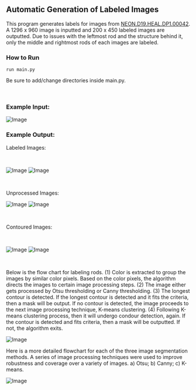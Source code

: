 <!-- ## Heading 2
### Heading 3
#### Heading 4
##### Heading 5
###### Heading 6 -->

## Automatic Generation of Labeled Images

This program generates labels for images from [NEON.D19.HEAL.DP1.00042](https://phenocam.sr.unh.edu/webcam/browse/NEON.D19.HEAL.DP1.00042/). A 1296 x 960 image is inputted and 200 x 450 labeled images are outputted. Due to issues with the leftmost rod and the structure behind it, only the middle and rightmost rods of each images are labeled.


### How to Run

    run main.py

Be sure to add/change directories inside main.py.

<br />

### Example Input: 

![Image](./figures/NEON.D19.HEAL.DP1.00042_2019_03_10_183006.jpg )

### Example Output: 

Labeled Images:

<br />

![Image](./figures/NEON.D19.HEAL.DP1.00042_2019_03_10_183006.jpg_Mid_Mask.jpg )
![Image](./figures/NEON.D19.HEAL.DP1.00042_2019_03_10_183006.jpg_Right_Mask.jpg )

<br />

Unprocessed Images:
<br />

![Image](./figures/NEON.D19.HEAL.DP1.00042_2019_03_10_183006.jpg_Mid.jpg )
![Image](./figures/NEON.D19.HEAL.DP1.00042_2019_03_10_183006.jpg_Right.jpg )

<br />

Contoured Images:

<br />

![Image](./figures/NEON.D19.HEAL.DP1.00042_2019_03_10_183006.jpg_Mid_Canny.jpg )
![Image](./figures/NEON.D19.HEAL.DP1.00042_2019_03_10_183006.jpg_Right_Canny.jpg )

<br />


Below is the flow chart for labeling rods. (1) Color is extracted to group the images by similar color pixels. Based on the color pixels, the algorithm directs the images to certain image processing steps. (2) The image either gets processed by Otsu thresholding or Canny thresholding. (3) The longest contour is detected. If the longest contour is detected and it fits the criteria, then a mask will be output. If no contour is detected, the image proceeds to the next image processing technique, K-means clustering. (4) Following K-means clustering process, then it will undergo condour detection, again. If the contour is detected and fits criteria, then a mask will be outputted. If not, the algorithm exits. 

![Image](./figures/fig01.png )


Here is a more detailed flowchart for each of the three image segmentation methods. A series of image processing techniques were used to improve robustness and coverage over a variety of images. a) Otsu; b) Canny; c) K-means.

![Image](./figures/fig02.png )